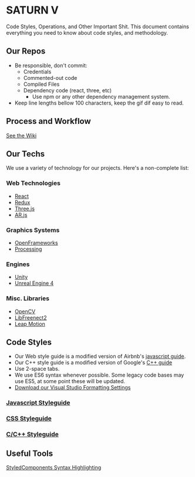 # SATURN V
Code Styles, Operations, and Other Important Shit. This document contains everything you need to know about code styles, and methodology.

## Our Repos
* Be responsible, don't commit:
    * Credentials
    * Commented-out code
    * Compiled Files
    * Dependency code (react, three, etc)
        * Use npm or any other dependency management system.
* Keep line lengths bellow 100 characters, keep the gif dif easy to read.

## Process and Workflow

[See the Wiki](https://github.com/littlecinemadigital/SaturnV/wiki)

## Our Techs

We use a variety of technology for our projects. Here's a non-complete list:

### Web Technologies
* [React](https://reactjs.org)
* [Redux](https://redux.js.org)
* [Three.js](https://threejs.org)
* [AR.js](https://github.com/jeromeetienne/AR.js/blob/master/README.md)

### Graphics Systems
* [OpenFrameworks](http://openframeworks.cc)
* [Processing](processing.org)

### Engines
* [Unity](https://unity3d.com)
* [Unreal Engine 4](https://www.unrealengine.com)

### Misc. Libraries

* [OpenCV](https://opencv.org/)
* [LibFreenect2](https://github.com/OpenKinect/libfreenect2)
* [Leap Motion](https://www.leapmotion.com/)

## Code Styles
* Our Web style guide is a modified version of Airbnb's [javascript guide](https://github.com/airbnb/javascript).
* Our C++ style guide is a modified version of Google's [C++ guide](https://google.github.io/styleguide/cppguide.html)
* Use 2-space tabs.
* We use ES6 syntax whenever possible. Some legacy code bases may use ES5, at some point these will be updated.
* [Download our Visual Studio Formatting Settings](https://github.com/tothemun/SATURN-V/raw/master/mun-formatting.vssettings)


### [Javascript Styleguide](https://github.com/tothemun/SATURN-V/blob/master/JAVASCRIPT.md)
### [CSS Styleguide](https://github.com/tothemun/SATURN-V/blob/master/CSS.md)
### [C/C++ Styleguide](https://github.com/tothemun/SATURN-V/blob/master/c++/README.md)


## Useful Tools

[StyledComponents Syntax Highlighting](https://styled-components.com/docs/tooling#syntax-highlighting)
